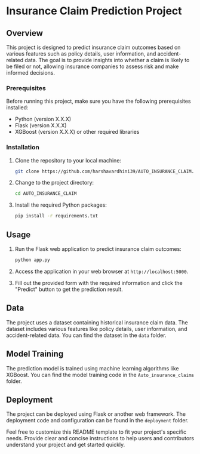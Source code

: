 
# Insurance Claim Prediction Project

## Overview

This project is designed to predict insurance claim outcomes based on various features such as policy details, user information, and accident-related data. The goal is to provide insights into whether a claim is likely to be filed or not, allowing insurance companies to assess risk and make informed decisions.


### Prerequisites

Before running this project, make sure you have the following prerequisites installed:

- Python (version X.X.X)
- Flask (version X.X.X)
- XGBoost (version X.X.X) or other required libraries

### Installation

1. Clone the repository to your local machine:

   ```bash
   git clone https://github.com/harshavardhini39/AUTO_INSURANCE_CLAIM.git
   ```

2. Change to the project directory:

   ```bash
   cd AUTO_INSURANCE_CLAIM
   ```

3. Install the required Python packages:

   ```bash
   pip install -r requirements.txt
   ```

## Usage

1. Run the Flask web application to predict insurance claim outcomes:

   ```bash
   python app.py
   ```

2. Access the application in your web browser at `http://localhost:5000`.

3. Fill out the provided form with the required information and click the "Predict" button to get the prediction result.

## Data

The project uses a dataset containing historical insurance claim data. The dataset includes various features like policy details, user information, and accident-related data. You can find the dataset in the `data` folder.

## Model Training

The prediction model is trained using machine learning algorithms like XGBoost. You can find the model training code in the `Auto_insurance_claims` folder.

## Deployment

The project can be deployed using Flask or another web framework. The deployment code and configuration can be found in the `deployment` folder.



Feel free to customize this README template to fit your project's specific needs. Provide clear and concise instructions to help users and contributors understand your project and get started quickly.
